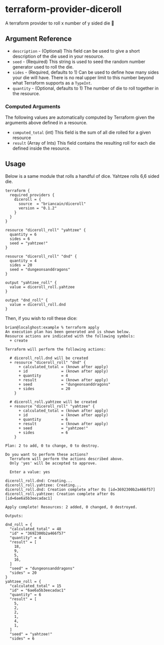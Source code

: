# terraform-provider-diceroll

A terraform provider to roll x number of y sided die :game_die:

## Argument Reference

* `description` - (Optional) This field can be used to give a short description
of the die used in your resource.
* `seed` - (Required) This string is used to seed the random number generator
used to roll the die.
* `sides` - (Required, defaults to 1) Can be used to define how many sides
your die will have. There is no real upper limit to this number beyond what
Terraform supports as a `TypeInt`.
* `quantity` - (Optional, defaults to 1) The number of die to roll together
in the resource.

### Computed Arguments

The following values are automatically computed by Terraform given the arguments
above defined in a resource.

* `computed_total` (int) This field is the sum of all die rolled for a given resource
* `result` (Array of Ints) This field contains the resulting roll for each die
defined inside the resource.

## Usage

Below is a same module that rolls a handful of dice. Yahtzee rolls 6,6 sided die.

```hcl
terraform {
  required_providers {
    diceroll = {
      source  = "briancain/diceroll"
      version = "0.1.2"
    }
  }
}

resource "diceroll_roll" "yahtzee" {
  quantity = 6
  sides = 6
  seed = "yahtzee!"
}

resource "diceroll_roll" "dnd" {
  quantity = 4
  sides = 20
  seed = "dungeonsanddragons"
}

output "yahtzee_roll" {
  value = diceroll_roll.yahtzee
}

output "dnd_roll" {
  value = diceroll_roll.dnd
}
```

Then, if you wish to roll these dice:

```shell
brian@localghost:example % terraform apply
An execution plan has been generated and is shown below.
Resource actions are indicated with the following symbols:
  + create

Terraform will perform the following actions:

  # diceroll_roll.dnd will be created
  + resource "diceroll_roll" "dnd" {
      + calculated_total = (known after apply)
      + id               = (known after apply)
      + quantity         = 4
      + result           = (known after apply)
      + seed             = "dungeonsanddragons"
      + sides            = 20
    }

  # diceroll_roll.yahtzee will be created
  + resource "diceroll_roll" "yahtzee" {
      + calculated_total = (known after apply)
      + id               = (known after apply)
      + quantity         = 6
      + result           = (known after apply)
      + seed             = "yahtzee!"
      + sides            = 6
    }

Plan: 2 to add, 0 to change, 0 to destroy.

Do you want to perform these actions?
  Terraform will perform the actions described above.
  Only 'yes' will be accepted to approve.

  Enter a value: yes

diceroll_roll.dnd: Creating...
diceroll_roll.yahtzee: Creating...
diceroll_roll.dnd: Creation complete after 0s [id=3692300b2a466f57]
diceroll_roll.yahtzee: Creation complete after 0s [id=6ae6a5b3eecadac1]

Apply complete! Resources: 2 added, 0 changed, 0 destroyed.

Outputs:

dnd_roll = {
  "calculated_total" = 48
  "id" = "3692300b2a466f57"
  "quantity" = 4
  "result" = [
    18,
    9,
    5,
    16,
  ]
  "seed" = "dungeonsanddragons"
  "sides" = 20
}
yahtzee_roll = {
  "calculated_total" = 15
  "id" = "6ae6a5b3eecadac1"
  "quantity" = 6
  "result" = [
    5,
    2,
    2,
    1,
    4,
    1,
  ]
  "seed" = "yahtzee!"
  "sides" = 6
```
